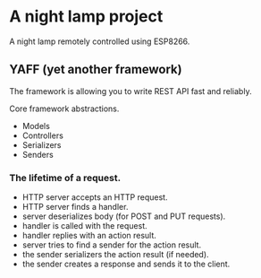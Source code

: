 # A night lamp project

A night lamp remotely controlled using ESP8266.

## YAFF (yet another framework)

The framework is allowing you to write REST API fast and reliably.

Core framework abstractions.
* Models
* Controllers
* Serializers
* Senders

### The lifetime of a request.
* HTTP server accepts an HTTP request.
* HTTP server finds a handler.
* server deserializes body (for POST and PUT requests).
* handler is called with the request.
* handler replies with an action result.
* server tries to find a sender for the action result.
* the sender serializers the action result (if needed).
* the sender creates a response and sends it to the client.
